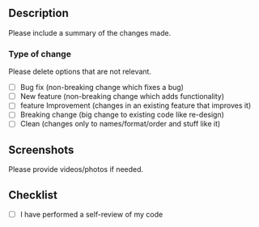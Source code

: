 ## Description

Please include a summary of the changes made.

### Type of change

Please delete options that are not relevant.

- [ ] Bug fix (non-breaking change which fixes a bug)
- [ ] New feature (non-breaking change which adds functionality)
- [ ] feature Improvement (changes in an existing feature that improves it)
- [ ] Breaking change (big change to existing code like re-design)
- [ ] Clean (changes only to names/format/order and stuff like it)

## Screenshots

Please provide videos/photos if needed.

## Checklist

- [ ] I have performed a self-review of my code